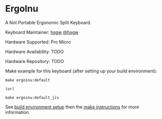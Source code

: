 ErgoInu
===

A Not Portable Ergonomic Split Keyboard.

Keyboard Maintainer: [hsgw](https://github.com/hsgw/) [@hsgw](https://twitter.com/hsgw)

Hardware Supported: Pro Micro

Hardware Availability: TODO

Hardware Repository: TODO

Make example for this keyboard (after setting up your build environment):

    make ergoinu:default

    (or)

    make ergoinu:default_jis
    

See [build environment setup](https://docs.qmk.fm/build_environment_setup.html) then the [make instructions](https://docs.qmk.fm/make_instructions.html) for more information.
